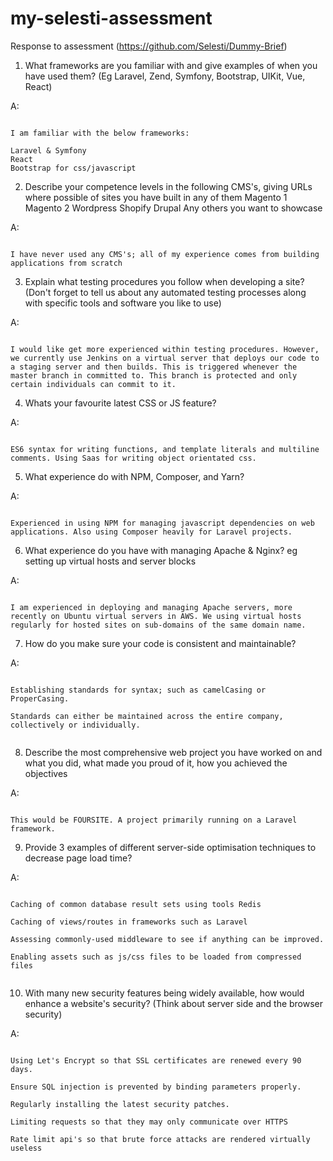 # my-selesti-assessment
Response to assessment (https://github.com/Selesti/Dummy-Brief)

1. What frameworks are you familiar with and give examples of when you have used them? (Eg Laravel, Zend, Symfony, Bootstrap, UIKit, Vue, React)

A: 

~~~~

I am familiar with the below frameworks:

Laravel & Symfony
React
Bootstrap for css/javascript

~~~~

2. Describe your competence levels in the following CMS's, giving URLs where possible of sites you have built in any of them
Magento 1
Magento 2
Wordpress
Shopify
Drupal
Any others you want to showcase

A:

~~~~

I have never used any CMS's; all of my experience comes from building applications from scratch

~~~~

3. Explain what testing procedures you follow when developing a site? (Don't forget to tell us about any automated testing processes along with specific tools and software you like to use)

A:

~~~~

I would like get more experienced within testing procedures. However, we currently use Jenkins on a virtual server that deploys our code to a staging server and then builds. This is triggered whenever the master branch in committed to. This branch is protected and only certain individuals can commit to it.

~~~~

4. Whats your favourite latest CSS or JS feature?

A:

~~~~

ES6 syntax for writing functions, and template literals and multiline comments. Using Saas for writing object orientated css.

~~~~

5. What experience do with NPM, Composer, and Yarn?

A:

~~~~

Experienced in using NPM for managing javascript dependencies on web applications. Also using Composer heavily for Laravel projects.

~~~~

6. What experience do you have with managing Apache & Nginx? eg setting up virtual hosts and server blocks

A:

~~~~

I am experienced in deploying and managing Apache servers, more recently on Ubuntu virtual servers in AWS. We using virtual hosts regularly for hosted sites on sub-domains of the same domain name.

~~~~

7. How do you make sure your code is consistent and maintainable?

A:

~~~~

Establishing standards for syntax; such as camelCasing or ProperCasing.

Standards can either be maintained across the entire company, collectively or individually. 


~~~~

8. Describe the most comprehensive web project you have worked on and what you did, what made you proud of it, how you achieved the objectives

A:

~~~~

This would be FOURSITE. A project primarily running on a Laravel framework.

~~~~

9. Provide 3 examples of different server-side optimisation techniques to decrease page load time?

A:

~~~~

Caching of common database result sets using tools Redis 

Caching of views/routes in frameworks such as Laravel

Assessing commonly-used middleware to see if anything can be improved.

Enabling assets such as js/css files to be loaded from compressed files


~~~~

10. With many new security features being widely available, how would enhance a website's security? (Think about server side and the browser security)

A: 

~~~~

Using Let's Encrypt so that SSL certificates are renewed every 90 days. 

Ensure SQL injection is prevented by binding parameters properly.

Regularly installing the latest security patches.

Limiting requests so that they may only communicate over HTTPS

Rate limit api's so that brute force attacks are rendered virtually useless



~~~~
